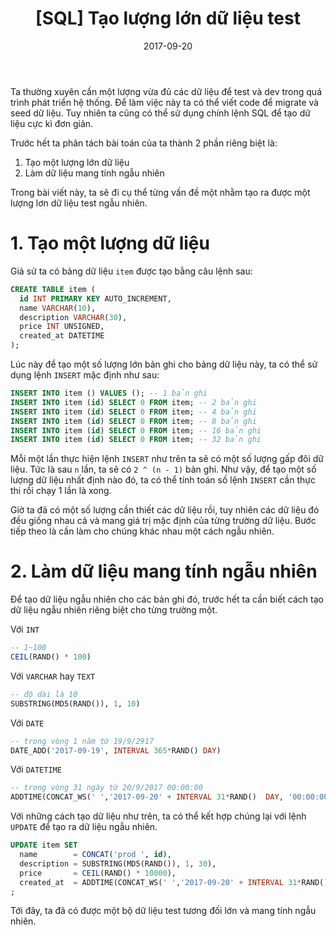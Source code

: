 ﻿---
title: "[SQL] Tạo lượng lớn dữ liệu test"
slug: sql-test-data
date: 2017-09-20
categories:
- Lập Trình
- SQL
tags:
- SQL
keywords:
- SQL
- sql test data
autoThumbnailImage: true
thumbnailImagePosition: left
thumbnailImage: //res.cloudinary.com/dominhhai/image/upload/code/sql.png
metaAlignment: center
---
Ta thường xuyên cần một lượng vừa đủ các dữ liệu để test và dev trong quá trình phát triển hệ thống.
Để làm việc này ta có thể viết code để migrate và seed dữ liệu.
Tuy nhiên ta cũng có thể sử dụng chính lệnh SQL để tạo dữ liệu cực kì đơn giản.

Trước hết ta phân tách bài toán của ta thành 2 phần riêng biệt là:

  1. Tạo một lượng lớn dữ liệu
  2. Làm dữ liệu mang tính ngẫu nhiên

Trong bài viết này, ta sẽ đi cụ thể từng vấn đề một nhằm tạo ra được một lượng lơn dữ liệu test ngẫu nhiên.

# 1. Tạo một lượng dữ liệu
Giả sử ta có bảng dữ liệu `item` được tạo bằng câu lệnh sau:
```sql
CREATE TABLE item (
  id INT PRIMARY KEY AUTO_INCREMENT,
  name VARCHAR(10),
  description VARCHAR(30),
  price INT UNSIGNED,
  created_at DATETIME
);
```

Lúc này để tạo một số lượng lớn bản ghi cho bảng dữ liệu này,
ta có thể sử dụng lệnh `INSERT` mặc định như sau:
```sql
INSERT INTO item () VALUES (); -- 1 bản ghi
INSERT INTO item (id) SELECT 0 FROM item; -- 2 bản ghi
INSERT INTO item (id) SELECT 0 FROM item; -- 4 bản ghi
INSERT INTO item (id) SELECT 0 FROM item; -- 8 bản ghi
INSERT INTO item (id) SELECT 0 FROM item; -- 16 bản ghi
INSERT INTO item (id) SELECT 0 FROM item; -- 32 bản ghi
```
Mỗi một lần thực hiện lệnh `INSERT` như trên ta sẽ có một số lượng gấp đôi dữ liệu.
Tức là sau `n` lần, ta sẽ có `2 ^ (n - 1)` bản ghi.
Như vậy, để tạo một số lượng dữ liệu nhất định nào đó,
ta có thể tính toán số lệnh `INSERT` cần thực thi rồi chạy 1 lần là xong.

Giờ ta đã có một số lượng cần thiết các dữ liệu rồi,
tuy nhiên các dữ liệu đó đều giống nhau cả và mang giá trị mặc định của từng trường dữ liệu.
Bước tiếp theo là cần làm cho chúng khác nhau một cách ngẫu nhiên.

# 2. Làm dữ liệu mang tính ngẫu nhiên
Để tạo dữ liệu ngẫu nhiên cho các bản ghi đó,
trước hết ta cần biết cách tạo dữ liệu ngẫu nhiên riêng biệt cho từng trường một.

Với `INT`
```sql
-- 1~100
CEIL(RAND() * 100)
```

Với `VARCHAR` hay `TEXT`
```sql
-- độ dài là 10
SUBSTRING(MD5(RAND()), 1, 10)
```

Với `DATE`
```sql
-- trong vòng 1 năm từ 19/9/2917
DATE_ADD('2017-09-19', INTERVAL 365*RAND() DAY)
```

Với `DATETIME`
```sql
-- trong vòng 31 ngày từ 20/9/2017 00:00:00
ADDTIME(CONCAT_WS(' ','2017-09-20' + INTERVAL 31*RAND()  DAY, '00:00:00'), SEC_TO_TIME(FLOOR(0 + (86401*RAND()))))
```

Với những cách tạo dữ liệu như trên,
ta có thể kết hợp chúng lại với lệnh `UPDATE` để tạo ra dữ liệu ngẫu nhiên.
```sql
UPDATE item SET
  name        = CONCAT('prod ', id),
  description = SUBSTRING(MD5(RAND()), 1, 30),
  price       = CEIL(RAND() * 10000),
  created_at  = ADDTIME(CONCAT_WS(' ','2017-09-20' + INTERVAL 31*RAND()  DAY, '00:00:00'), SEC_TO_TIME(FLOOR(0 + (86401*RAND()))))
;
```

Tới đây, ta đã có được một bộ dữ liệu test tương đối lớn và mang tính ngẫu nhiên.
